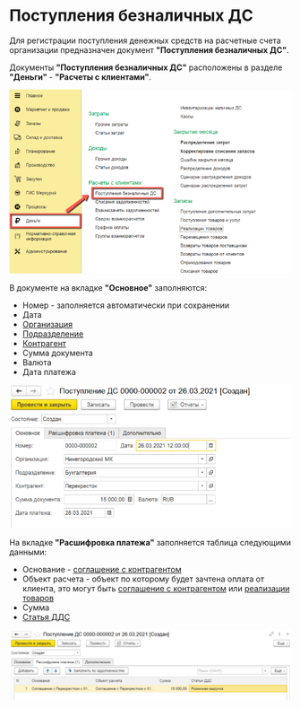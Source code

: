# Поступления безналичных ДС

Для регистрации поступления денежных средств на расчетные счета организации предназначен документ **"Поступления безналичных ДС"**.

Документы **"Поступления безналичных ДС"** расположены в разделе **"Деньги"** - **"Расчеты с клиентами"**.

[![1][1]][1]

В документе на вкладке **"Основное"** заполняются:

- Номер - заполняется автоматически при сохранении
- Дата
- [Организация](../CommonInformation/Organization.md)
- [Подразделение](../CommonInformation/Department.md)
- [Контрагент](../CommonInformation/Contractor.md)
- Сумма документа
- Валюта
- Дата платежа

[![2][2]][2]

На вкладке **"Расшифровка платежа"** заполняется таблица следующими данными:

- Основание - [соглашение с контрагентом](../CRM/CustomerService/Pricing/AgreementsWithContractors.md)
- Объект расчета - объект по которому будет зачтена оплата от клиента, это могут быть [соглашение с контрагентом](../CRM/CustomerService/Pricing/AgreementsWithContractors.md) или [реализации товаров](../CRM/CustomerService/FormationOfShipments/FormationOfTheAccompanyingDocuments/FormationOfTheImplementationsOfProducts.md)
- Сумма
- [Статья ДДС](CashFlowItems.md)

[![3][3]][3]

[1]: ReceiptsOfNonCashFunds.assets/1.png
[2]: ReceiptsOfNonCashFunds.assets/2.png
[3]: ReceiptsOfNonCashFunds.assets/3.png
